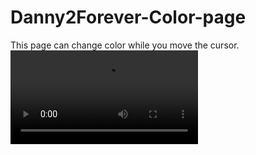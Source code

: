 # Danny2Forever-Color-page
This page can change color while you move the cursor.
<video controls="" autoplay="" name="media"><source src="file:///C:/Users/tea48/Downloads/ezgif-4-c606097713.mp4" type="video/mp4"></video>
